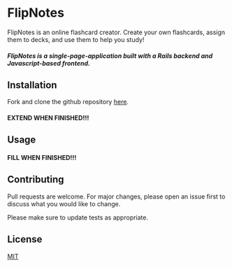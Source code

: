 # FlipNotes

FlipNotes is an online flashcard creator. Create your own flashcards, assign them to decks, and use them to help you study!

##### FlipNotes is a single-page-application built with a Rails backend and Javascript-based frontend.

## Installation

Fork and clone the github repository [here](https://github.com/paulsvh/FlipNotes). 
#### EXTEND WHEN FINISHED!!!

## Usage

#### FILL WHEN FINISHED!!!

## Contributing
Pull requests are welcome. For major changes, please open an issue first to discuss what you would like to change.

Please make sure to update tests as appropriate.

## License
[MIT](https://choosealicense.com/licenses/mit/)